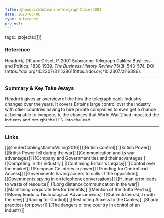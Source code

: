 ```yaml
---
Title: @headrickSubmarineTelegraphCables2001
date: 2023-03-06
type: reference
project:
---
```


tags::
projects:[[]]

### Reference 

Headrick, DR and Griset, P. 2001 Submarine Telegraph Cables: Business and Politics, 1838-1939. _The Business History Review_ 75(3): 543–578. DOI: [https://doi.org/10.2307/3116386](https://doi.org/10.2307/3116386).


---

### Summary & Key Take Aways

Headrick gives an overview of the how the telegraph cable industry changed over the years. It covers Britains large control over the industry with other countries having to hire private companies to even get a chance at being able to compete, to the changes that World War 2 had impacted the industry and brought the U.S. into the lead.

--- 

### Links

[[@mullerCablingAtlanticWiring2016]]
[[British Control]]
[[British Power]]
[[British Power fell during the war]]
[[Communication and its war advantages]]
[[Company and Government ties and their advantages]]
[[Competing in the industry]]
[[Continuing Britain's Legacy]]
[[Control over the market]]
[[European Countries in power]]
[[Funding for Control and Access]]
[[Governments having access to calls of the opposition]]
[[Governments spying in on telephone conversations]]
[[Human error leads to waste of resource]]
[[Long distance communication in the war]]
[[Maintaning corporate ties for benefits]]
[[Mention of the Gutta Percha]]
[[Money leads to Technological Advancements]]
[[Out with the old, in with the new]]
[[Racing for Control]]
[[Restricting Access to the Cables]]
[[Shady practices for power]]
[[The dangers of one country in control of an industry]]